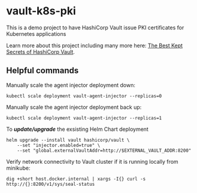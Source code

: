 # vault-k8s-pki
This is a demo project to have HashiCorp Vault issue PKI certificates for Kubernetes applications

Learn more about this project including many more here: [The Best Kept Secrets of HashiCorp Vault](https://secretsofvault.com/).

## Helpful commands

Manually scale the agent injector deployment down:
```
kubectl scale deployment vault-agent-injector --replicas=0
```

Manually scale the agent injector deployment back up:
```
kubectl scale deployment vault-agent-injector --replicas=1
```

To ***update/upgrade*** the exsisting Helm Chart deployment
```
helm upgrade --install vault hashicorp/vault \
    --set "injector.enabled=true" \
    --set "global.externalVaultAddr=http://$EXTERNAL_VAULT_ADDR:8200"
```

Verify network connectivity to Vault cluster if it is running locally from minikube:
```
dig +short host.docker.internal | xargs -I{} curl -s http://{}:8200/v1/sys/seal-status
```